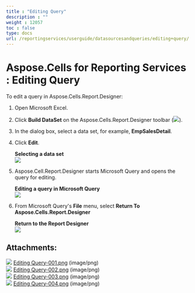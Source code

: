 ```yaml
---
title : "Editing Query" 
description : "" 
weight : 12057 
toc : false
type: docs
url: /reportingservices/userguide/datasourcesandqueries/editing+query/
---
```


# Aspose.Cells for Reporting Services : Editing Query


To edit a query in Aspose.Cells.Report.Designer:

1.  Open Microsoft Excel.
2.  Click **Build DataSet** on the Aspose.Cells.Report.Designer toolbar (![](https://docs2.aspose.com/cells/reportingservices/attachments/6094943/6193517.png)).
3.  In the dialog box, select a data set, for example, **EmpSalesDetail**.
4.  Click **Edit**.  
      
    **Selecting a data set**  
    ![](https://docs2.aspose.com/cells/reportingservices/attachments/6094943/6193514.png)  
      
    
5.  Aspose.Cell.Report.Designer starts Microsoft Query and opens the query for editing.  
      
    **Editing a query in Microsoft Query**  
    ![](https://docs2.aspose.com/cells/reportingservices/attachments/6094943/6193515.png)  
      
    
6.  From Microsoft Query's **File** menu, select **Return To Aspose.Cells.Report.Designer**  
      
    **Return to the Report Designer**  
    ![](https://docs2.aspose.com/cells/reportingservices/attachments/6094943/6193513.png)

## Attachments:

![](https://docs2.aspose.com/cells/reportingservices/images/icons/bullet_blue.gif) [Editing Query-001.png](https://docs2.aspose.com/cells/reportingservices/attachments/6094943/6193517.png) (image/png)  
![](https://docs2.aspose.com/cells/reportingservices/images/icons/bullet_blue.gif) [Editing Query-002.png](https://docs2.aspose.com/cells/reportingservices/attachments/6094943/6193514.png) (image/png)  
![](https://docs2.aspose.com/cells/reportingservices/images/icons/bullet_blue.gif) [Editing Query-003.png](https://docs2.aspose.com/cells/reportingservices/attachments/6094943/6193515.png) (image/png)  
![](https://docs2.aspose.com/cells/reportingservices/images/icons/bullet_blue.gif) [Editing Query-004.png](https://docs2.aspose.com/cells/reportingservices/attachments/6094943/6193513.png) (image/png)  

